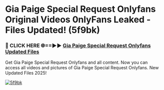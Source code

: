 # Gia Paige Special Request Onlyfans Original Videos 0nlyFans Leaked - Files Updated! (5f9bk)

<h3>🔴 CLICK HERE 🌐==►► <a href="https://tinyurl.com/x26r9saj" rel="nofollow">Gia Paige Special Request Onlyfans Updated Files</a></h3>

Get Gia Paige Special Request Onlyfans and all content. Now you can access all videos and pictures of Gia Paige Special Request Onlyfans. New Updated Files 2025!

[![5f9bk](https://i.imgur.com/LkgZPqh.gif)](https://tinyurl.com/x26r9saj)
